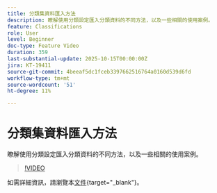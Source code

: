 ```yaml
---
title: 分類集資料匯入方法
description: 瞭解使用分類設定匯入分類資料的不同方法，以及一些相關的使用案例。
feature: Classifications
role: User
level: Beginner
doc-type: Feature Video
duration: 359
last-substantial-update: 2025-10-15T00:00:00Z
jira: KT-19411
source-git-commit: 4beeaf5dc1fceb3397662516764a0160d539d6fd
workflow-type: tm+mt
source-wordcount: '51'
ht-degree: 11%

---
```



# 分類集資料匯入方法

瞭解使用分類設定匯入分類資料的不同方法，以及一些相關的使用案例。

>[!VIDEO](https://video.tv.adobe.com/v/3475839/?captions=chi_hant&learn=on&enablevpops)

如需詳細資訊，請瀏覽本[文件](https://experienceleague.adobe.com/zh-hant/docs/analytics/components/classifications/sets/overview){target="_blank"}。
